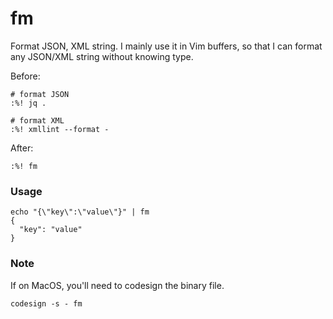 # fm

Format JSON, XML string. I mainly use it in Vim buffers, so that I can format
any JSON/XML string without knowing type.

Before:
```
# format JSON
:%! jq .

# format XML
:%! xmllint --format -
```

After:
```
:%! fm
```

### Usage

```
echo "{\"key\":\"value\"}" | fm
{
  "key": "value"
}
```

### Note

If on MacOS, you'll need to codesign the binary file.
```
codesign -s - fm
```
